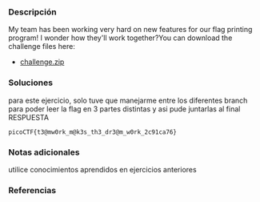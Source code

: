 ### Descripción 
My team has been working very hard on new features for our flag printing program! I wonder how they'll work together?You can download the challenge files here:

- [challenge.zip](https://artifacts.picoctf.net/c_titan/176/challenge.zip)


### Soluciones

para este ejercicio, solo tuve que manejarme entre los diferentes branch para poder leer la flag en 3 partes distintas y asi pude juntarlas al final
RESPUESTA

```
picoCTF{t3@mw0rk_m@k3s_th3_dr3@m_w0rk_2c91ca76}
```


### Notas adicionales 

utilice conocimientos aprendidos en ejercicios anteriores

### Referencias 
